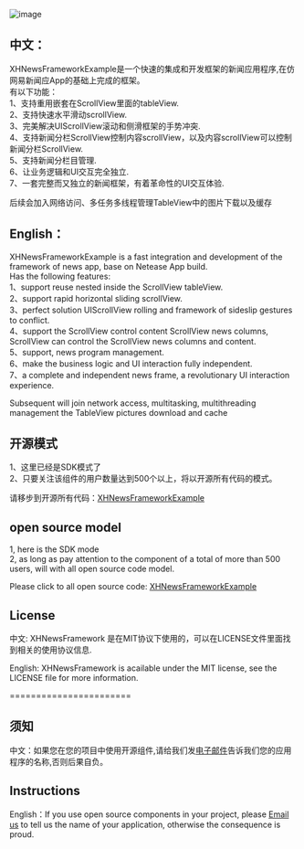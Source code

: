 ![image](https://github.com/JackTeam/XHNewsFrameworkExample/raw/master/Screenshots/XHNewsFrameworkExample.gif)

## 中文：   
XHNewsFrameworkExample是一个快速的集成和开发框架的新闻应用程序,在仿网易新闻应App的基础上完成的框架。   
有以下功能：             
1、支持重用嵌套在ScrollView里面的tableView.        
2、支持快速水平滑动scrollView.        
3、完美解决UIScrollView滚动和侧滑框架的手势冲突.        
4、支持新闻分栏ScrollView控制内容scrollView，以及内容scrollView可以控制新闻分栏ScrollView.        
5、支持新闻分栏目管理.        
6、让业务逻辑和UI交互完全独立.        
7、一套完整而又独立的新闻框架，有着革命性的UI交互体验.        

后续会加入网络访问、多任务多线程管理TableView中的图片下载以及缓存        


## English：    
XHNewsFrameworkExample is a fast integration and development of the framework of news app, base on Netease App build.       
Has the following features:       
1、support reuse nested inside the ScrollView tableView.       
2、support rapid horizontal sliding scrollView.       
3、perfect solution UIScrollView rolling and framework of sideslip gestures to conflict.       
4、support the ScrollView control content ScrollView news columns, ScrollView can control the ScrollView news columns and content.       
5、support, news program management.       
6、make the business logic and UI interaction fully independent.       
7、a complete and independent news frame, a revolutionary UI interaction experience.      
       
Subsequent will join network access, multitasking, multithreading management the TableView pictures download and cache              
## 开源模式     
1、这里已经是SDK模式了      
2、只要关注该组件的用户数量达到500个以上，将以开源所有代码的模式。    

请移步到开源所有代码：[XHNewsFrameworkExample](https://github.com/JackTeam/XHNewsFrameworkExample)      

## open source model
1, here is the SDK mode    
2, as long as pay attention to the component of a total of more than 500 users, will with all open source code model.   

Please click to all open source code: [XHNewsFrameworkExample](https://github.com/JackTeam/XHNewsFrameworkExample)     


## License

中文: XHNewsFramework 是在MIT协议下使用的，可以在LICENSE文件里面找到相关的使用协议信息.     

English: XHNewsFramework is acailable under the MIT license, see the LICENSE file for more information.     

=======================
## 须知       
中文：如果您在您的项目中使用开源组件,请给我们发[电子邮件](mailto:xhzengAIB@gmail.com?subject=From%20GitHub%20XHScreenCaptureSDKSimple)告诉我们您的应用程序的名称,否则后果自负。         

## Instructions
         
English：If you use open source components in your project, please [Email us](mailto:xhzengAIB@gmail.com?subject=From%20GitHub%20XHNewsFrameworkExample) to tell us the name of your application, otherwise the consequence is proud.

